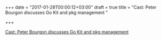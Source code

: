 +++
date = "2017-01-28T00:00:12+03:00"
draft = true
title = "Cast: Peter Bourgon discusses Go Kit and pkg management "

+++

<p><a href="https://www.infoq.com/podcasts/bourgon-paxos-go-crdts">Cast: Peter Bourgon discusses Go Kit and pkg management </a></p>
